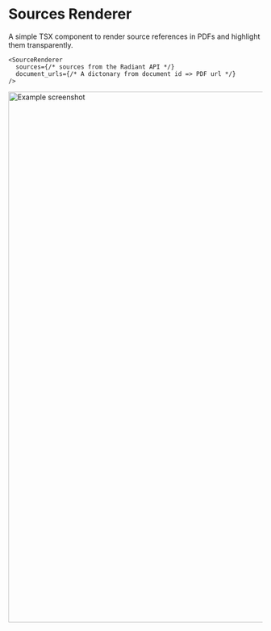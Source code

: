 # Sources Renderer

A simple TSX component to render source references in PDFs and highlight them transparently.

```TSX
<SourceRenderer
  sources={/* sources from the Radiant API */}
  document_urls={/* A dictonary from document id => PDF url */}
/>
```

<img width="1051" alt="Example screenshot" src="https://github.com/deployradiant/sources_renderer/assets/6087389/0a434b6b-759f-4d0c-ae66-fcfdcb64e19b">
